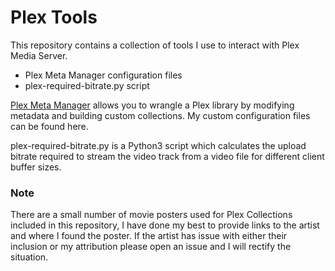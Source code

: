 # Plex Tools

This repository contains a collection of tools I use to interact with Plex Media Server.
- Plex Meta Manager configuration files
- plex-required-bitrate.py script


[Plex Meta Manager](https://github.com/meisnate12/Plex-Meta-Manager) allows you to wrangle a Plex library by modifying metadata and building custom collections. My custom configuration files can be found here.

plex-required-bitrate.py is a Python3 script which calculates the upload bitrate required to stream the video track from a video file for different client buffer sizes.

### Note
There are a small number of movie posters used for Plex Collections included in this repository, I have done my best to provide links to the artist and where I found the poster. If the artist has issue with either their inclusion or my attribution please open an issue and I will rectify the situation.
